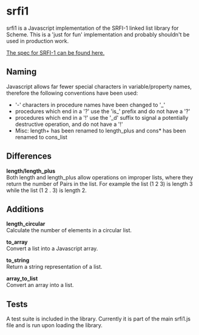 srfi1
======

srfi1 is a Javascript implementation of the SRFI-1 linked list library for Scheme.  This is a 'just for fun' implementation and probably shouldn't be used in production work.

[The spec for SRFI-1 can be found here.](http://srfi.schemers.org/srfi-1/srfi-1.html)



## Naming ##

Javascript allows far fewer special characters in variable/property names, therefore the following conventions have been used:

* '-' characters in procedure names have been changed to '_'
* procedures which end in a '?' use the 'is_' prefix and do not have a '?'
* procedures which end in a '!' use the '_d' suffix to signal a potentially destructive operation, and do not have a '!'
* Misc: length+ has been renamed to length\_plus and cons* has been renamed to cons\_list



## Differences ##

**length/length_plus**  
Both length and length_plus allow operations on improper lists, where they return the number of Pairs in the list.  For example the list (1 2 3) is length 3 while the list (1 2 . 3) is length 2.



## Additions ##

**length_circular**  
Calculate the number of elements in a circular list.

**to_array**  
Convert a list into a Javascript array.

**to_string**  
Return a string representation of a list.

**array_to_list**  
Convert an array into a list.



## Tests ##

A test suite is included in the library.  Currently it is part of the main srfi1.js file and is run upon loading the library.